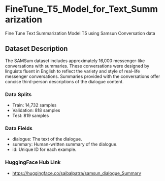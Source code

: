 # FineTune_T5_Model_for_Text_Summarization
Fine Tune Text Summarization Model T5 using Samsun Conversation data


## Dataset Description
The SAMSum dataset includes approximately 16,000 messenger-like conversations with summaries. These conversations were designed by linguists fluent in English to reflect the variety and style of real-life messenger conversations. Summaries provided with the conversations offer concise third-person descriptions of the dialogue content.

### Data Splits
* Train: 14,732 samples
* Validation: 818 samples
* Test: 819 samples
### Data Fields
* dialogue: The text of the dialogue.
* summary: Human-written summary of the dialogue.
* id: Unique ID for each example.

### HuggingFace Hub Link
- https://huggingface.co/saibalpatra/samsun_dialogue_Summary
